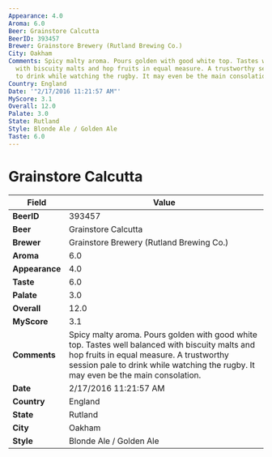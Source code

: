 ```yaml
---
Appearance: 4.0
Aroma: 6.0
Beer: Grainstore Calcutta
BeerID: 393457
Brewer: Grainstore Brewery (Rutland Brewing Co.)
City: Oakham
Comments: Spicy malty aroma. Pours golden with good white top. Tastes well balanced
  with biscuity malts and hop fruits in equal measure. A trustworthy session pale
  to drink while watching the rugby. It may even be the main consolation.
Country: England
Date: '"2/17/2016 11:21:57 AM"'
MyScore: 3.1
Overall: 12.0
Palate: 3.0
State: Rutland
Style: Blonde Ale / Golden Ale
Taste: 6.0
---
```


# Grainstore Calcutta

| Field         | Value |
|---------------|-------|
| **BeerID** | 393457 |
| **Beer** | Grainstore Calcutta |
| **Brewer** | Grainstore Brewery (Rutland Brewing Co.) |
| **Aroma** | 6.0 |
| **Appearance** | 4.0 |
| **Taste** | 6.0 |
| **Palate** | 3.0 |
| **Overall** | 12.0 |
| **MyScore** | 3.1 |
| **Comments** | Spicy malty aroma. Pours golden with good white top. Tastes well balanced with biscuity malts and hop fruits in equal measure. A trustworthy session pale to drink while watching the rugby. It may even be the main consolation. |
| **Date** | 2/17/2016 11:21:57 AM |
| **Country** | England |
| **State** | Rutland |
| **City** | Oakham |
| **Style** | Blonde Ale / Golden Ale |
